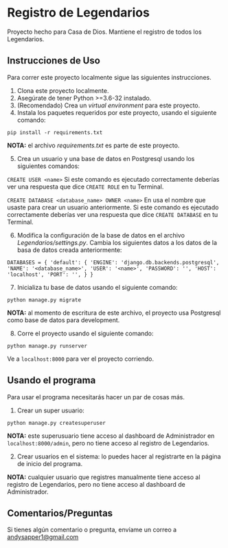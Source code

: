 # Registro de Legendarios
Proyecto hecho para Casa de Dios. Mantiene el registro de todos los Legendarios.

## Instrucciones de Uso
Para correr este proyecto localmente sigue las siguientes instrucciones.

1.  Clona este proyecto localmente.
2. Asegúrate de tener Python >=3.6-32 instalado.
3. (Recomendado) Crea un *virtual environment* para este proyecto.
4. Instala los paquetes requeridos por este proyecto, usando el siguiente comando:

`pip install -r requirements.txt`

**NOTA:** el archivo *requirements.txt* es parte de este proyecto.

5. Crea un usuario y una base de datos en Postgresql usando los siguientes comandos:

`CREATE USER <name>`
Si este comando es ejecutado correctamente deberías ver una respuesta que dice `CREATE ROLE` en tu Terminal.

`CREATE DATABASE <database_name> OWNER <name>`
En <name> usa el nombre que usaste para crear un usuario anteriormente. Si este comando es ejecutado correctamente deberías ver una respuesta que dice `CREATE DATABASE` en tu Terminal.

6. Modifica la configuración de la base de datos en el archivo *Legendarios/settings.py*. Cambia los siguientes datos a los datos de la basa de datos creada anteriormente:

`DATABASES = {
    'default': {
        'ENGINE': 'django.db.backends.postgresql',
        'NAME': '<database_name>',
        'USER': '<name>',
        'PASSWORD': '',
        'HOST': 'localhost',
        'PORT': '',
    }
}
`

7. Inicializa tu base de datos usando el siguiente comando:

`python manage.py migrate`

**NOTA:** al momento de escritura de este archivo, el proyecto usa Postgresql como base de datos para development.

8. Corre el proyecto usando el siguiente comando:

`python manage.py runserver`

Ve a `localhost:8000` para ver el proyecto corriendo.


## Usando el programa
Para usar el programa necesitarás hacer un par de cosas más.

1. Crear un super usuario:

`python manage.py createsuperuser`

**NOTA:** este superusuario tiene acceso al dashboard de Administrador en `localhost:8000/admin`, pero no tiene acceso al registro de Legendarios.

2. Crear usuarios en el sistema: lo puedes hacer al registrarte en la página de inicio del programa.

**NOTA:** cualquier usuario que registres manualmente tiene acceso al registro de Legendarios, pero no tiene acceso al dashboard de Administrador.

## Comentarios/Preguntas
Si tienes algún comentario o pregunta, envíame un correo a andysapper1@gmail.com
